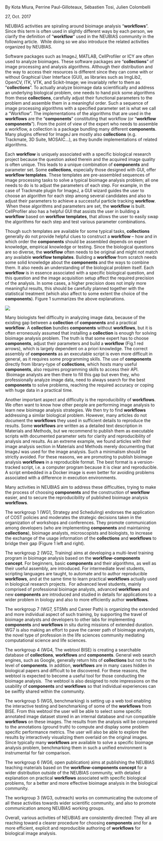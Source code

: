 By Kota Miura, Perrine Paul-Gilloteaux, Sébastien Tosi, Julien Colombelli

27, Oct. 2017

NEUBIAS activities are spiraling around bioimage analysis “**workflows**”. Since this term is often used in slightly different ways by each person, we clarify the definition of “**workflow**” used in the NEUBIAS community in the following article.  While doing so we also introduce the related activities organized by NEUBIAS.

Software packages such as ImageJ, MATLAB, CellProfiler or ICY are often used to analyze bioimages. These software packages are “**collections**” of image processing and analysis algorithms. Although their distribution and the way to access their resources is different since they can come with or without Graphical User Interface (GUI), as libraries such as ImgLib2, OpenCV, ITK, VTK, and Scikit-Image; we invariably refer to them as “**collections**”. To actually analyze bioimage data scientifically and address an underlying biological problem, one needs to hand pick some algorithms from these **collections**, carefully adjust their functional parameters to the problem and assemble them in a meaningful order. Such a sequence of image processing algorithms with a specified parameter set is what we call a “Workflow”. The implementations of the algorithms that are used in the **workflows** are the “**components**” constituting that workflow (or “**workflow components**”). From the point of view of the expert who needs to assemble a workflow, a collection is a package bundling many different **components**. Many plugins offered for ImageJ are mostly also **collections** (e.g. Trackmate, 3D Suite, MOSAIC…), as they bundle implementations of related algorithms.

Each **workflow** is uniquely associated with a specific biological research project because the question asked therein and the acquired image quality is often unique. This leads to a unique combination of **components** and parameter set. Some **collections**, especially those designed with GUI, offer **workflow templates**. These templates are pre-assembled sequences of image processing tasks to solve a typical bioimage analysis problem; all one needs to do is to adjust the parameters of each step. For example, in the case of Trackmate plugin for ImageJ, a GUI wizard guides the user to choose an algorithm for each step among several candidates and also to adjust their parameters to achieve a successful particle tracking **workflow**.  When these algorithms and parameters are set, the **workflow** is built. CellProfiler also has a helpful GUI that assists the user in building a **workflow** based on **workflow templates**, that allows the user to easily swap the algorithms for each step and test various parameter combinations.

Though such templates are available for some typical tasks, **collections** generally do not provide helpful clues to construct a **workflow** – how and in which order the **components** should be assembled depends on expert knowledge, empirical knowledge or testing. Since the biological questions are so diverse, the **workflow** often needs to be original and might not match any available **workflow templates**. Building a **workflow** from scratch needs some solid knowledge about the **components** and the ways to combine them. It also needs an understanding of the biological problem itself. Each **workflow** is in essence associated with a specific biological question, and this question and the image acquisition setup affect the required precision of the analysis. In some cases, a higher precision does not imply more meaningful results, this should be carefully planned together with the statistical treatment (which also affect to some extent the choice of the **components**). Figure 1 summarizes the above explanations.

![](https://www.dropbox.com/s/s2kb8guqd4ru4e3/bioimageanalaysisCoreOntology.png?raw=1)

Many biologists feel difficulty in analyzing image data, because of the existing gap between a **collection** of **components** and a practical **workflow**. A **collection** bundles **components** without **workflows**, but it is often erroneously assumed that installing a **collection** is enough for solving bioimage analysis problem. The truth is that some expert has to choose **components**, adjust their parameters and build a **workflow** (Fig.1 red arrows), which is largely dependent on a priori knowledge. The correct assembly of **components** as an executable script is even more difficult in general, as it requires some programming skills. The use of **components** directly from library-type of **collections**, which hosts many useful **components**, also requires programming skills to access their API.  Bioimage analysts are then there to fill this gap but even they, who professionally analyze image data, need to always search for the best **components** to solve problems, reaching the required accuracy or coping with huge data in a practical time.

Another important aspect and difficulty is the reproducibility of **workflows**. We often want to know how other people are performing image analysis to learn new bioimage analysis strategies. We then try to find **workflows** addressing a similar biological problem. However, many articles do not document the **workflows** they used in sufficient details to reproduce the results. Some **workflows** are written as a detailed text description in Materials and Methods, but we recommend to publish them as executable scripts with documented parameter sets for clarity and reproducibility of analysis and results. As an extreme example, we found articles with their image analysis section in Materials and Methods merely documenting that ImageJ was used for the image analysis. Such a minimalism should be strictly avoided. For these reasons, we are promoting to publish bioimage analysis **workflows** in a reproducible format. The best format is a version-tracked script, i.e. a computer program because it is clear and reproducible. A script embedded in a Docker image is even better for avoiding problems associated with a difference in execution environments.

Many activities in NEUBIAS aim to address these difficulties, trying to make the process of choosing **components** and the construction of **workflow** easier, and to secure the reproducibility of published bioimage analysis **workflows**.

The workgroup 1 (WG1, Strategy and Scheduling) endorses the application of COST policies and moderates the strategic decisions taken in the organization of workshops and conferences. They promote communication among developers (who are implementing **components** and maintaining **collections**), bioimage analysts, microscopists and biologists, to increase the exchange of the usage information of the **collections** and **workflows** to bridge their gap (Figure 1 left and right).

The workgroup 2 (WG2, Training) aims at developing a multi-level training program in bioimage analysis based on the **workflow-components concept**. For beginners, basic **components** and their algorithms, as well as their useful assembly, are introduced. For intermediate level students, scripting languages are taught, to automate and to author reproducible **workflows**, and at the same time to learn practical **workflows** actually used in biological research projects.  For advanced level students, mainly comprised of professional bioimage analysts, advanced **workflows** and new **components** are introduced and studied in details for applications to a wider problem in biology and also to more efficiently author **workflows**.

The workgroup 7 (WG7, STSMs and Career Path) is organizing the extended and more individual aspect of such training, by supporting the travel of bioimage analysts and developers to other labs for implementing **components** and **workflows** in situ during missions of extended duration. WG7 is also making an effort to pave the career path of bioimage analysts, the novel type of profession in the life sciences community mediating computational science and life sciences.

The workgroup 4 (WG4, The webtool BISE) is creating a searchable database of **collections**, **workflows** and **components**. General web search engines, such as Google, generally return hits of **collections** but not to the level of **components**. In addition, **workflows** are in many cases hidden in biological papers and difficult to be discovered. For these reasons, the webtool is expected to become a useful tool for those conducting the bioimage analysis.  The webtool is also designed to note impressions on the usability of **components** and **workflows** so that individual experiences can be swiftly shared within the community.

The workgroup 5 (WG5, benchmarking) is setting up a web tool enabling the interactive testing and benchmarking of some of the **workflows** from BISE. From this webtool the user will be able to select some specific annotated image dataset stored in an internal database and run compatible **workflows** on these images. The results from the analysis will be compared to the annotations (ground truth) to compute and display some problem specific performance metrics. The user will also be able to explore the results by interactively visualizing them overlaid on the original images. Since typically many **workflows** are available to solve a specific bioimage analysis problem, benchmarking them in such a unified environment is instrumental for fair comparison.

The workgroup 6 (WG6, open publication) aims at publishing the NEUBIAS teaching materials based on the **workflow-components concept** for a wider distribution outside of the NEUBIAS community, with detailed explanation on practical **workflows** associated with specific biological problems, for a better and more effective bioimage analysis in the biological community.

The workgroup 3 (WG3, outreach) works on communicating the outcome of all these activities towards wider scientific community, and also to promote communication among NEUBIAS working groups.

Overall, various activities of NEUBIAS are consistently directed: They all are reaching toward a clearer procedure for choosing **components** and for a more efficient, explicit and reproducible authoring of **workflows** for biological image analysis.